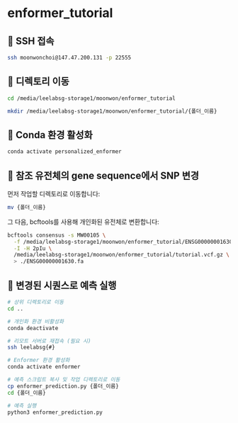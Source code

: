 # enformer_tutorial

## 🔐 SSH 접속

```bash
ssh moonwonchoi@147.47.200.131 -p 22555
```
## 📁 디렉토리 이동
```bash
cd /media/leelabsg-storage1/moonwon/enformer_tutorial
```
```bash
mkdir /media/leelabsg-storage1/moonwon/enformer_tutorial/{폴더_이름}
```
## 🐍 Conda 환경 활성화
```bash
conda activate personalized_enformer
```
## 🧬 참조 유전체의 gene sequence에서 SNP 변경
먼저 작업할 디렉토리로 이동합니다:
```bash
mv {폴더_이름}
```
그 다음, bcftools를 사용해 개인화된 유전체로 변환합니다:
```bash
bcftools consensus -s MW00105 \
  -f /media/leelabsg-storage1/moonwon/enformer_tutorial/ENSG00000001630.fa \
  -I -H 2pIu \
  /media/leelabsg-storage1/moonwon/enformer_tutorial/tutorial.vcf.gz \
  > ./ENSG00000001630.fa
```
## 🔮 변경된 시퀀스로 예측 실행

```bash
# 상위 디렉토리로 이동
cd ..

# 개인화 환경 비활성화
conda deactivate

# 리모트 서버로 재접속 (필요 시)
ssh leelabsg{#}

# Enformer 환경 활성화
conda activate enformer

# 예측 스크립트 복사 및 작업 디렉토리로 이동
cp enformer_prediction.py {폴더_이름}
cd {폴더_이름}

# 예측 실행
python3 enformer_prediction.py
